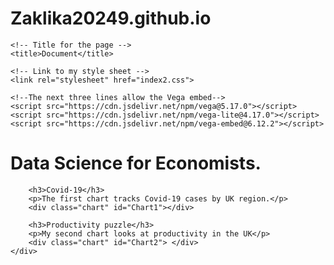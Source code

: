 # Zaklika20249.github.io
<!DOCTYPE html>
<html lang="en">


<head>
    <meta charset="UTF-8">
    <meta http-equiv="X-UA-Compatible" content="IE=edge">
    <meta name="viewport" content="width=device-width, initial-scale=1.0">
    
    <!-- Title for the page -->
    <title>Document</title>

    <!-- Link to my style sheet -->
    <link rel="stylesheet" href="index2.css">

    <!--The next three lines allow the Vega embed-->
    <script src="https://cdn.jsdelivr.net/npm/vega@5.17.0"></script>
    <script src="https://cdn.jsdelivr.net/npm/vega-lite@4.17.0"></script>
    <script src="https://cdn.jsdelivr.net/npm/vega-embed@6.12.2"></script>
</head>



<body>
    <!-- A div that contains a group of items for week 1. Can be useful for setting background colours etc.  -->
    <div class="myWeek1">
        <h1>Data Science for Economists.</h1>
        
        <h3>Covid-19</h3>
        <p>The first chart tracks Covid-19 cases by UK region.</p>
        <div class="chart" id="Chart1"></div>

        <h3>Productivity puzzle</h3>
        <p>My second chart looks at productivity in the UK</p>
        <div class="chart" id="Chart2"> </div>
    </div> 
</body>


<script>
    //Define charts:
    var myChart1 = "chart1_covidUKRegions.json";
    var myChart2 = "chart2_ukProductivity.json";

    // Embed charts:
    vegaEmbed('#Chart1', myChart1);
    vegaEmbed('#Chart2', myChart2);
</script>

</html>
